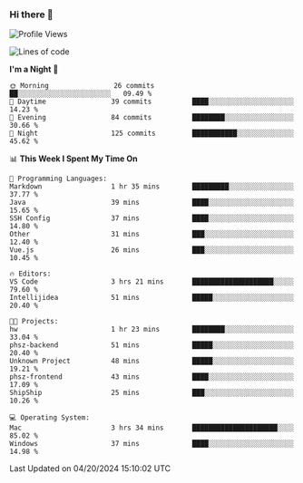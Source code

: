 ### Hi there 👋

<!--
**ALiersEL/ALiersEL** is a ✨ _special_ ✨ repository because its `README.md` (this file) appears on your GitHub profile.

Here are some ideas to get you started:

- 🔭 I’m currently working on ...
- 🌱 I’m currently learning ...
- 👯 I’m looking to collaborate on ...
- 🤔 I’m looking for help with ...
- 💬 Ask me about ...
- 📫 How to reach me: ...
- 😄 Pronouns: ...
- ⚡ Fun fact: ...
-->

<!--START_SECTION:waka-->
![Profile Views](http://img.shields.io/badge/Profile%20Views-0-blue)

![Lines of code](https://img.shields.io/badge/From%20Hello%20World%20I%27ve%20Written-7.6%20million%20lines%20of%20code-blue)

**I'm a Night 🦉** 

```text
🌞 Morning                26 commits          ██░░░░░░░░░░░░░░░░░░░░░░░   09.49 % 
🌆 Daytime                39 commits          ████░░░░░░░░░░░░░░░░░░░░░   14.23 % 
🌃 Evening                84 commits          ████████░░░░░░░░░░░░░░░░░   30.66 % 
🌙 Night                  125 commits         ███████████░░░░░░░░░░░░░░   45.62 % 
```


📊 **This Week I Spent My Time On** 

```text
💬 Programming Languages: 
Markdown                 1 hr 35 mins        █████████░░░░░░░░░░░░░░░░   37.77 % 
Java                     39 mins             ████░░░░░░░░░░░░░░░░░░░░░   15.65 % 
SSH Config               37 mins             ████░░░░░░░░░░░░░░░░░░░░░   14.80 % 
Other                    31 mins             ███░░░░░░░░░░░░░░░░░░░░░░   12.40 % 
Vue.js                   26 mins             ███░░░░░░░░░░░░░░░░░░░░░░   10.45 % 

🔥 Editors: 
VS Code                  3 hrs 21 mins       ████████████████████░░░░░   79.60 % 
Intellijidea             51 mins             █████░░░░░░░░░░░░░░░░░░░░   20.40 % 

🐱‍💻 Projects: 
hw                       1 hr 23 mins        ████████░░░░░░░░░░░░░░░░░   33.04 % 
phsz-backend             51 mins             █████░░░░░░░░░░░░░░░░░░░░   20.40 % 
Unknown Project          48 mins             █████░░░░░░░░░░░░░░░░░░░░   19.21 % 
phsz-frontend            43 mins             ████░░░░░░░░░░░░░░░░░░░░░   17.09 % 
ShipShip                 25 mins             ███░░░░░░░░░░░░░░░░░░░░░░   10.26 % 

💻 Operating System: 
Mac                      3 hrs 34 mins       █████████████████████░░░░   85.02 % 
Windows                  37 mins             ████░░░░░░░░░░░░░░░░░░░░░   14.98 % 
```


 Last Updated on 04/20/2024 15:10:02 UTC
<!--END_SECTION:waka-->
